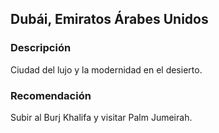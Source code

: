## Dubái, Emiratos Árabes Unidos
### Descripción
Ciudad del lujo y la modernidad en el desierto.
### Recomendación
Subir al Burj Khalifa y visitar Palm Jumeirah.